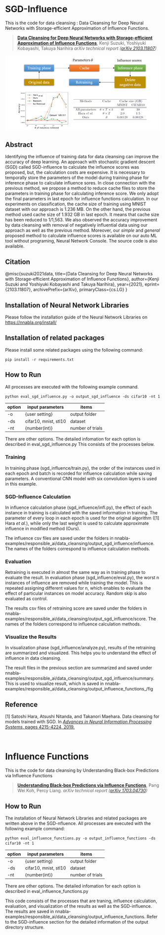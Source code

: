 # SGD-Influence

This is the code for data cleansing : Data Cleansing for Deep Neural Networks with Storage-efficient Approximation of Influence Functions.

> [**Data Cleansing for Deep Neural Networks with Storage-efficient Approximation of Influence Functions**]((https://arxiv.org/abs/2103.11807).),
> Kenji Suzuki, Yoshiyuki Kobayashi, Takuya Narihira
> *arXiv technical report ([arXiv 2103.11807]( https://arxiv.org/abs/2103.11807))*            

![](./imgs/datacleansing.png)

## Abstract 
Identifying the influence of training data for data cleansing can improve the accuracy of deep learning. An approach with stochastic gradient descent (SGD) called SGD-influence to calculate the influence scores was proposed, but, the calculation costs are expensive. It is necessary to temporally store the parameters of the model during training phase for inference phase to calculate influence sores. In close connection with the previous method, we propose a method to reduce cache files to store the parameters in training phase for calculating inference score. We only adopt the final parameters in last epoch for influence functions calculation. In our experiments on classification, the cache size of training using MNIST dataset with our approach is 1.236 MB. On the other hand, the previous method used cache size of 1.932 GB in last epoch. It means that cache size has been reduced to 1/1,563. We also observed the accuracy improvement by data cleansing with removal of negatively influential data using our approach as well as the previous method. Moreover, our *simple* and *general* proposed method to calculate influence scores is available on our auto ML tool without programing, Neural Network Console. The source code is also available.

## Citation
@misc{suzuki2021data,
      title={Data Cleansing for Deep Neural Networks with Storage-efficient Approximation of Influence Functions}, 
      author={Kenji Suzuki and Yoshiyuki Kobayashi and Takuya Narihira},
      year={2021},
      eprint={2103.11807},
      archivePrefix={arXiv},
      primaryClass={cs.LG}
}

## Installation of Neural Network Libraries
Please follow the installation guide of the Neural Network Libraries on https://nnabla.org/install/

## Installation of related packages
Please install some related packages using the following command:

```
pip install -r requirements.txt
```

## How to Run
All processes are executed with the following example command.

```
python eval_sgd_influence.py -o output_sgd_influence -ds cifar10 -nt 1
```

 | option | input parameters | items |
 |--------|------------------|-------|
 | -o  | {user setting}   | output folder |
 | -ds |  cifar10, mnist, stl10 | dataset|
 | -nt  |  {number(int)}  | number of trials   |

There are other options. The detailed infomation for each option is described in eval_sgd_influence.py
This consists of the processes below. 

### Training
In training phase (sgd_influence/train.py), the order of the instances used in each epoch and batch is recorded for influence calculation while saving parameters.
A conventional CNN model with six convolution layers is used in this example.

### SGD-Influence Calculation
In influence calculation phase (sgd_influence/infl.py), the effect of each instance in training is calculated with the saved information in training.
The parameter of every loop in each epoch is used for the original algorithm ([1] Hara *et al.*), while only the last weight is used to calculate approximate influence in modified method (Ours).

The influence csv files are saved under the folders in nnabla-examples/responsible_ai/data_cleansing/output_sgd_influence/influence.
The names of the folders correspond to influence calculation methods.

### Evaluation
Retraining is executed in almost the same way as in training phase to evaluate the result.
In evaluation phase (sgd_influence/eval.py), the worst n instances of influence are removed while training the model.
This is repeated assigning different values for n, which enables to evaluate the effect of particular instances on model accuracy.
Random skip is also evaluated as control.

The results csv files of retraining score are saved under the folders in nnabla-examples/responsible_ai/data_cleansing/output_sgd_influence/score.
The names of the folders correspond to influence calculation methods.

### Visualize the Results
In visualization phase (sgd_influence/analyze.py), results of the retraining are summarized and visualized.
This helps you to understand the effect of influence in data cleansing.

The result files in the previous section are summarized and saved under nnabla-examples/responsible_ai/data_cleansing/output_sgd_influence/summary.
This is used to visualize result, which is saved in nnabla-examples/responsible_ai/data_cleansing/output_influence_functions_/fig

## Reference
[1] Satoshi Hara, Atsushi Nitanda, and Takanori Maehara. Data cleansing for models trained with SGD. In [*Advances in  Neural Information Processing Systems*, pages 4215-4224, 2019.](https://proceedings.neurips.cc/paper/2019/hash/5f14615696649541a025d3d0f8e0447f-Abstract.html)

</br>

# Influence Functions

This is the code for data cleansing by  Understanding Black-box Predictions via Influence Functions

> [**Understanding Black-box Predictions via Influence Functions**]((https://arxiv.org/abs/1703.04730).),
> Pang Wei Koh, Percy Liang.
>*arXiv technical report ([arXiv 1703.04730]( https://arxiv.org/abs/1703.04730))* 

## How to Run
The installation of Neural Network Libraries and related packages are written above in the SGD-nfluence. All processes are executed with the following example command:

```
python eval_influence_functions.py -o output_influence_functions -ds cifar10 -nt 1
```

 | option | input parameters | items |
 |--------|------------------|-------|
 | -o  | {user setting}   | output folder |
 | -ds |  cifar10, mnist, stl10 | dataset|
 | -nt  |  {number(int)}  | number of trials   |

There are other options. The detailed infomation for each option is described in eval_influence_functions.py

This code consists of the processes that are traning, influence calculation, evaluation, and visualization of the results as well as the SGD-influence.
The results are saved in nnabla-examples/responsible_ai/data_cleansing/output_influence_functions. Refer to the SGD-influence section for the detailed information of the output directory structure.
